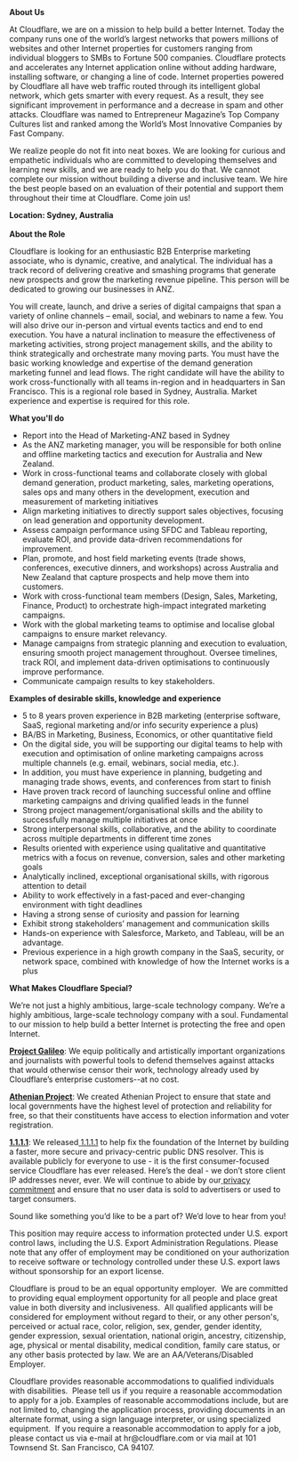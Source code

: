 <div class="content-intro">
	<div><strong>About Us</strong></div>
	<div>
		<p>At Cloudflare, we are on a mission to help build a better Internet. Today the company runs one of the world’s largest networks that powers millions of websites and other Internet properties for customers ranging from individual bloggers to SMBs to Fortune 500 companies. Cloudflare protects and accelerates any Internet application online without adding hardware, installing software, or changing a line of code. Internet properties powered by Cloudflare all have web traffic routed through its intelligent global network, which gets smarter with every request. As a result, they see significant improvement in performance and a decrease in spam and other attacks. Cloudflare was named to Entrepreneur Magazine’s Top Company Cultures list and ranked among the World’s Most Innovative Companies by Fast Company.&nbsp;</p>
		<p><span style="font-weight: 400;">We realize people do not fit into neat boxes. We are looking for curious and empathetic individuals who are committed to developing themselves and learning new skills, and we are ready to help you do that. We cannot complete our mission without building a diverse and inclusive team. We hire the best people based on an evaluation of their potential and support them throughout their time at Cloudflare. Come join us!&nbsp;</span></p>
	</div>
</div>
<p><strong>Location: Sydney, Australia<br><br>About the Role</strong></p>
<p>Cloudflare is looking for an enthusiastic B2B Enterprise marketing associate, who is dynamic, creative, and analytical. The individual has a track record of delivering creative and smashing programs that generate new prospects and grow the marketing revenue pipeline. This person will be dedicated to growing our businesses in ANZ.&nbsp;&nbsp;</p>
<p>You will create, launch, and drive a series of digital campaigns that span a variety of online channels – email, social, and webinars to name a few. You will also drive our in-person and virtual events tactics and end to end execution. You have a natural inclination to measure the effectiveness of marketing activities, strong project management skills, and the ability to think strategically and orchestrate many moving parts. You must have the basic working knowledge and expertise of the demand generation marketing funnel and lead flows. The right candidate will have the ability to work cross-functionally with all teams in-region and in headquarters in San Francisco. This is a regional role based in Sydney, Australia. Market experience and expertise is required for this role.</p>
<p><strong>What you'll do</strong></p>
<ul>
	<li>Report into the Head of Marketing-ANZ based in Sydney</li>
	<li>As the ANZ marketing manager, you will be responsible for both online and offline marketing tactics and execution for Australia and New Zealand.&nbsp;</li>
	<li>Work in cross-functional teams and collaborate closely with global demand generation, product marketing, sales, marketing operations, sales ops and many others in the development, execution and measurement of marketing initiatives</li>
	<li>Align marketing initiatives to directly support sales objectives, focusing on lead generation and opportunity development.</li>
	<li>Assess campaign performance using SFDC and Tableau reporting, evaluate ROI, and provide data-driven recommendations for improvement.</li>
	<li>Plan, promote, and host field marketing events (trade shows, conferences, executive dinners, and workshops) across Australia and New Zealand that capture prospects and help move them into customers.</li>
	<li>Work with cross-functional team members (Design, Sales, Marketing, Finance, Product) to orchestrate high-impact integrated marketing campaigns.</li>
	<li>Work with the global marketing teams to optimise and localise global campaigns to ensure market relevancy.&nbsp;</li>
	<li>Manage campaigns from strategic planning and execution to evaluation, ensuring smooth project management throughout. Oversee timelines, track ROI, and implement data-driven optimisations to continuously improve performance.</li>
	<li>Communicate campaign results to key stakeholders.</li>
</ul>
<p><strong>Examples of desirable skills, knowledge and experience</strong></p>
<ul>
	<li>5 to 8 years proven experience in B2B marketing (enterprise software, SaaS, regional marketing and/or info security experience a plus)</li>
	<li>BA/BS in Marketing, Business, Economics, or other quantitative field</li>
	<li>On the digital side, you will be supporting our digital teams to help with execution and optimisation of online marketing campaigns across multiple channels (e.g. email, webinars, social media, etc.).&nbsp;</li>
	<li>In addition, you must have experience in planning, budgeting and managing trade shows, events, and conferences from start to finish</li>
	<li>Have proven track record of launching successful online and offline marketing campaigns and driving qualified leads in the funnel</li>
	<li>Strong project management/organisational skills and the ability to successfully manage multiple initiatives at once</li>
	<li>Strong interpersonal skills, collaborative, and the ability to coordinate across multiple departments in different time zones</li>
	<li>Results oriented with experience using qualitative and quantitative metrics with a focus on revenue, conversion, sales and other marketing goals</li>
	<li>Analytically inclined, exceptional organisational skills, with rigorous attention to detail</li>
	<li>Ability to work effectively in a fast-paced and ever-changing environment with tight deadlines</li>
	<li>Having a strong sense of curiosity and passion for learning</li>
	<li>Exhibit strong stakeholders’ management and communication skills</li>
	<li>Hands-on experience with Salesforce, Marketo, and Tableau, will be an advantage.</li>
	<li>Previous experience in a high growth company in the SaaS, security, or network space, combined with knowledge of how the Internet works is a plus</li>
</ul>
<div class="content-conclusion">
	<p><strong>What Makes Cloudflare Special?</strong></p>
	<p><span style="font-weight: 400;">We’re not just a highly ambitious, large-scale technology company. We’re a highly ambitious, large-scale technology company with a soul. Fundamental to our mission to help build a better Internet is protecting the free and open Internet.</span></p>
	<p><a href="https://blog.cloudflare.com/protecting-free-expression-online/"><strong>Project Galileo</strong></a><span style="font-weight: 400;">: We equip politically and artistically important organizations and journalists with powerful tools to defend themselves against attacks that would otherwise censor their work, technology already used by Cloudflare’s enterprise customers--at no cost.</span></p>
	<p><strong><a href="https://www.cloudflare.com/athenian/">Athenian Project</a></strong><span style="font-weight: 400;">: We created Athenian Project to ensure that state and local governments have the highest level of protection and reliability for free, so that their constituents have access to election information and voter registration.</span></p>
	<p><a href="https://1.1.1.1/"><strong>1.1.1.1</strong></a><span style="font-weight: 400;">: We released</span><a href="https://1.1.1.1/"> <span style="font-weight: 400;">1.1.1.1</span></a><span style="font-weight: 400;"> to help fix the foundation of the Internet by building a faster, more secure and privacy-centric public DNS resolver. This is available publicly for everyone to use - it is the first consumer-focused service Cloudflare has ever released. Here’s the deal - we don’t store client IP addresses never, ever. We will continue to abide by our</span><a href="https://developers.cloudflare.com/1.1.1.1/privacy/public-dns-resolver"> privacy commitment</a><span style="font-weight: 400;"> and ensure that no user data is sold to advertisers or used to target consumers.</span></p>
	<p><span style="font-weight: 400;">Sound like something you’d like to be a part of? We’d love to hear from you!</span></p>
	<p><span style="font-weight: 400;">This position may require access to information protected under U.S. export control laws, including the U.S. Export Administration Regulations. Please note that any offer of employment may be conditioned on your authorization to receive software or technology controlled under these U.S. export laws without sponsorship for an export license.</span></p>
	<p><span style="font-weight: 400;">Cloudflare is proud to be an equal opportunity employer. &nbsp;We are committed to providing equal employment opportunity for all people and place great value in both diversity and inclusiveness. &nbsp;All qualified applicants will be considered for employment without regard to their, or any other person's, perceived or actual</span> <span style="font-weight: 400;">race, color, religion, sex, gender, gender identity, gender expression, sexual orientation, national origin, ancestry, citizenship, age, physical or mental disability, medical condition, family care status, or any other basis protected by law. </span><span style="font-weight: 400;">We are an AA/Veterans/Disabled Employer.</span></p>
	<p><span style="font-weight: 400;">Cloudflare provides reasonable accommodations to qualified individuals with disabilities. &nbsp;Please tell us if you require a reasonable accommodation to apply for a job. Examples of reasonable accommodations include, but are not limited to, changing the application process, providing documents in an alternate format, using a sign language interpreter, or using specialized equipment. &nbsp;If you require a reasonable accommodation to apply for a job, please contact us via e-mail at </span><span style="font-weight: 400;">hr@cloudflare.com</span><span style="font-weight: 400;"> or via mail at 101 Townsend St. San Francisco, CA 94107.</span></p>
</div>